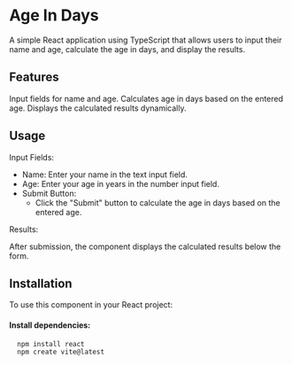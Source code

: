 # Age In Days

A simple React application using TypeScript that allows users to input their name and age, calculate the age in days, and display the results.

## Features

Input fields for name and age.
Calculates age in days based on the entered age.
Displays the calculated results dynamically.

## Usage

Input Fields:

* Name: Enter your name in the text input field.
* Age: Enter your age in years in the number input field.
* Submit Button:
    * Click the "Submit" button to calculate the age in days based on the entered age.

Results:

After submission, the component displays the calculated results below the form.

## Installation

To use this component in your React project:

#### Install dependencies:

      npm install react
      npm create vite@latest
